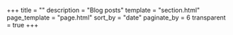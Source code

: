 +++
title = ""
description = "Blog posts"
template = "section.html"
page_template = "page.html"
sort_by = "date" 
paginate_by = 6
transparent = true
+++
